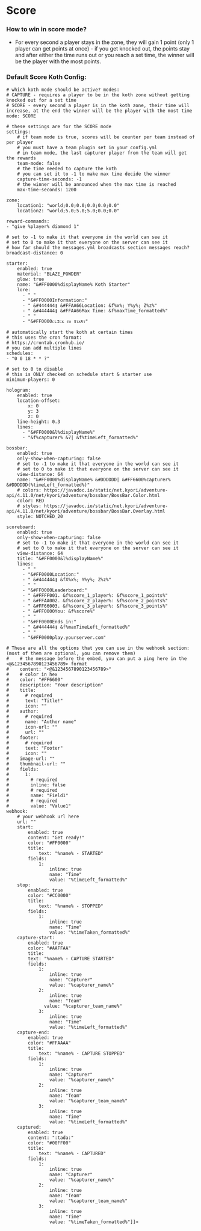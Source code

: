 # Score

### How to win in score mode?
* For every second a player stays in the zone, they will gain 1 point (only 1 player can get points at once) - if you get knocked out, the points stay and after either the time runs out or you reach a set time, the winner will be the player with the most points.

### Default Score Koth Config:
<code-block lang="yaml" ignore-vars="true" collapsible="false" show-white-spaces="true">
    <![CDATA[display-name: "&#FFCC00SCORE KOTH"

    # which koth mode should be active? modes:
    # CAPTURE - requires a player to be in the koth zone without getting knocked out for a set time
    # SCORE - every second a player is in the koth zone, their time will increase, at the end the winner will be the player with the most time
    mode: SCORE
    
    # these settings are for the SCORE mode
    settings:
        # if team mode is true, scores will be counter per team instead of per player
        # you must have a team plugin set in your config.yml
        # in team mode, the last capturer player from the team will get the rewards
        team-mode: false
        # the time needed to capture the koth
        # you can set it to -1 to make max time decide the winner
        capture-time-seconds: -1
        # the winner will be announced when the max time is reached
        max-time-seconds: 1200
    
    zone:
        location1: "world;0.0;0.0;0.0;0.0;0.0"
        location2: "world;5.0;5.0;5.0;0.0;0.0"
    
    reward-commands:
    - "give %player% diamond 1"
    
    # set to -1 to make it that everyone in the world can see it
    # set to 0 to make it that everyone on the server can see it
    # how far should the messages.yml broadcasts section messages reach?
    broadcast-distance: 0
    
    starter:
        enabled: true
        material: "BLAZE_POWDER"
        glow: true
        name: "&#FF0000%displayName% Koth Starter"
        lore:
          - " "
          - "&#FF0000Information:"
          - " &#444444❙ &#FFAA66Location: &f%x%; Y%y%; Z%z%"
          - " &#444444❙ &#FFAA66Max Time: &f%maxTime_formatted%"
          - " "
          - "&#FF0000ᴄʟɪᴄᴋ ᴛᴏ sᴛᴀʀᴛ"
    
    # automatically start the koth at certain times
    # this uses the cron format:
    # https://crontab.cronhub.io/
    # you can add multiple lines
    schedules:
    - "0 0 18 * * ?"
    
    # set to 0 to disable
    # this is ONLY checked on schedule start & starter use
    minimum-players: 0
    
    hologram:
        enabled: true
        location-offset:
            x: 0
            y: 3
            z: 0
        line-height: 0.3
        lines:
          - "&#FF0000&l%displayName%"
          - "&f%capturer% &7| &f%timeLeft_formatted%"
    
    bossbar:
        enabled: true
        only-show-when-capturing: false
        # set to -1 to make it that everyone in the world can see it
        # set to 0 to make it that everyone on the server can see it
        view-distance: 64
        name: "&#FF0000%displayName% &#DDDDDD| &#FF6600%capturer% &#DDDDDD(%timeLeft_formatted%)"
        # colors: https://javadoc.io/static/net.kyori/adventure-api/4.11.0/net/kyori/adventure/bossbar/BossBar.Color.html
        color: RED
        # styles: https://javadoc.io/static/net.kyori/adventure-api/4.11.0/net/kyori/adventure/bossbar/BossBar.Overlay.html
        style: NOTCHED_20
    
    scoreboard:
        enabled: true
        only-show-when-capturing: false
        # set to -1 to make it that everyone in the world can see it
        # set to 0 to make it that everyone on the server can see it
        view-distance: 64
        title: "&#FF0000&l%displayName%"
        lines:
          - " "
          - "&#FF0000Location:"
          - " &#444444❙ &fX%x%; Y%y%; Z%z%"
          - " "
          - "&#FF0000Leaderboard:"
          - " &#FFFF001. &f%score_1_player%: &f%score_1_points%"
          - " &#FFAA002. &f%score_2_player%: &f%score_2_points%"
          - " &#FF66003. &f%score_3_player%: &f%score_3_points%"
          - " &#FF0000You: &f%score%"
          - " "
          - "&#FF0000Ends in:"
          - " &#444444❙ &f%maxTimeLeft_formatted%"
          - " "
          - "&#FF0000play.yourserver.com"
    
    # These are all the options that you can use in the webhook section: (most of them are optional, you can remove them)
    #    # the message before the embed, you can put a ping here in the <@&1234567890123456789> format
    #    content: "<@&1234567890123456789>"
    #    # color in hex
    #    color: "#FF6600"
    #    description: "Your description"
    #    title:
    #      # required
    #      text: "Title!"
    #      icon: ""
    #    author:
    #      # required
    #      name: "Author name"
    #      icon-url: ""
    #      url: ""
    #    footer:
    #      # required
    #      text: "Footer"
    #      icon: ""
    #    image-url: ""
    #    thumbnail-url: ""
    #    fields:
    #      1:
    #        # required
    #        inline: false
    #        # required
    #        name: "Field1"
    #        # required
    #        value: "Value1"
    webhook:
        # your webhook url here
        url: ""
        start:
            enabled: true
            content: "Get ready!"
            color: "#FF0000"
            title:
                text: "%name% - STARTED"
            fields:
                1:
                    inline: true
                    name: "Time"
                    value: "%timeLeft_formatted%"
        stop:
            enabled: true
            color: "#CC0000"
            title:
                text: "%name% - STOPPED"
            fields:
                1:
                    inline: true
                    name: "Time"
                    value: "%timeTaken_formatted%"
        capture-start:
            enabled: true
            color: "#AAFFAA"
            title:
            text: "%name% - CAPTURE STARTED"
            fields:
                1:
                    inline: true
                    name: "Capturer"
                    value: "%capturer_name%"
                2:
                    inline: true
                    name: "Team"
                  value: "%capturer_team_name%"
                3:
                    inline: true
                    name: "Time"
                    value: "%timeLeft_formatted%"
        capture-end:
            enabled: true
            color: "#FFAAAA"
            title:
                text: "%name% - CAPTURE STOPPED"
            fields:
                1:
                    inline: true
                    name: "Capturer"
                    value: "%capturer_name%"
                2:
                    inline: true
                    name: "Team"
                    value: "%capturer_team_name%"
                3:
                    inline: true
                    name: "Time"
                    value: "%timeLeft_formatted%"
        captured:
            enabled: true
            content: ":tada:"
            color: "#00FF00"
            title:
                text: "%name% - CAPTURED"
            fields:
                1:
                    inline: true
                    name: "Capturer"
                    value: "%capturer_name%"
                2:
                    inline: true
                    name: "Team"
                    value: "%capturer_team_name%"
                3:
                    inline: true
                    name: "Time"
                    value: "%timeTaken_formatted%"]]>
</code-block>